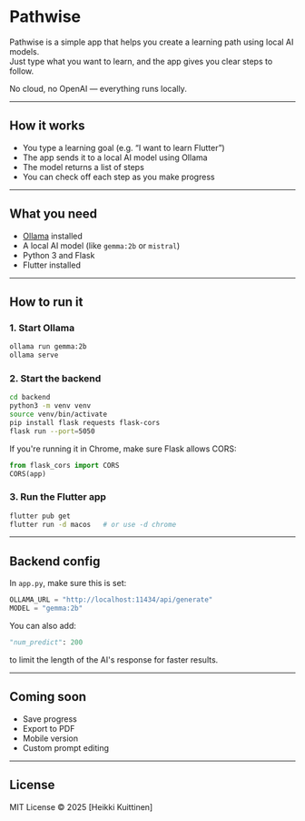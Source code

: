 # Pathwise

Pathwise is a simple app that helps you create a learning path using local AI models.  
Just type what you want to learn, and the app gives you clear steps to follow.

No cloud, no OpenAI — everything runs locally.

---

## How it works

- You type a learning goal (e.g. “I want to learn Flutter”)
- The app sends it to a local AI model using Ollama
- The model returns a list of steps
- You can check off each step as you make progress

---

## What you need

- [Ollama](https://ollama.com) installed
- A local AI model (like `gemma:2b` or `mistral`)
- Python 3 and Flask
- Flutter installed

---

## How to run it

### 1. Start Ollama

```bash
ollama run gemma:2b
ollama serve
```

### 2. Start the backend

```bash
cd backend
python3 -m venv venv
source venv/bin/activate
pip install flask requests flask-cors
flask run --port=5050
```

If you're running it in Chrome, make sure Flask allows CORS:

```python
from flask_cors import CORS
CORS(app)
```

### 3. Run the Flutter app

```bash
flutter pub get
flutter run -d macos   # or use -d chrome
```

---

## Backend config

In `app.py`, make sure this is set:

```python
OLLAMA_URL = "http://localhost:11434/api/generate"
MODEL = "gemma:2b"
```

You can also add:

```python
"num_predict": 200
```

to limit the length of the AI's response for faster results.

---

## Coming soon

- Save progress
- Export to PDF
- Mobile version
- Custom prompt editing

---

## License

MIT License © 2025 [Heikki Kuittinen]
